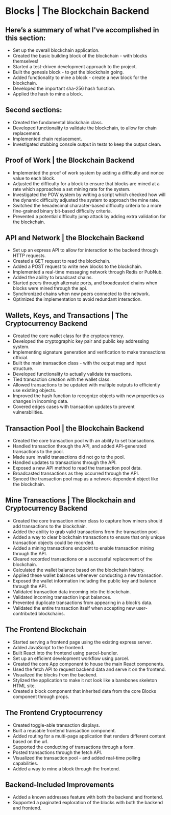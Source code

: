 # Blocks | The Blockchain Backend

## Here’s a summary of what I've accomplished in this section:

- Set up the overall blockchain application.
- Created the basic building block of the blockchain - with blocks themselves!
- Started a test-driven development approach to the project.
- Built the genesis block - to get the blockchain going.
- Added functionality to mine a block - create a new block for the blockchain.
- Developed the important sha-256 hash function.
- Applied the hash to mine a block.

## Second sections:

- Created the fundamental blockchain class.
- Developed functionality to validate the blockchain, to allow for chain replacement.
- Implemented chain replacement.
- Investigated stubbing console output in tests to keep the output clean.

## Proof of Work | the Blockchain Backend

- Implemented the proof of work system by adding a difficulty and nonce value to each block.
- Adjusted the difficulty for a block to ensure that blocks are mined at a rate which approaches a set mining rate for the system.
- Investigated the POW system by writing a script which checked how will the dynamic difficulty adjusted the system to approach the mine rate.
- Switched the hexadecimal character-based difficulty criteria to a more fine-grained binary bit-based difficulty criteria.
- Prevented a potential difficulty jump attack by adding extra validation for the blockchain.

## API and Network | the Blockchain Backend

- Set up an express API to allow for interaction to the backend through HTTP requests.
- Created a GET request to read the blockchain.
- Added a POST request to write new blocks to the blockchain.
- Implemented a real-time messaging network through Redis or PubNub.
- Added the ability to broadcast chains.
- Started peers through alternate ports, and broadcasted chains when blocks were mined through the api.
- Synchronized chains when new peers connected to the network.
- Optimized the implementation to avoid redundant interaction.

## Wallets, Keys, and Transactions | The Cryptocurrency Backend

- Created the core wallet class for the cryptocurrency.
- Developed the cryptographic key pair and public key addressing system.
- Implementing signature generation and verification to make transactions official.
- Built the main transaction class - with the output map and input structure.
- Developed functionality to actually validate transactions.
- Tied transaction creation with the wallet class.
- Allowed transactions to be updated with multiple outputs to efficiently use existing objects.
- Improved the hash function to recognize objects with new properties as changes in incoming data.
- Covered edges cases with transaction updates to prevent vulnerabilities.

##  Transaction Pool | the Blockchain Backend

- Created the core transaction pool with an ability to set transactions.
- Handled transaction through the API, and added API-generated transactions to the pool.
- Made sure invalid transactions did not go to the pool.
- Handled updates to transactions through the API.
- Exposed a new API method to read the transaction pool data.
- Broadcasted transactions as they occurred through the API.
- Synced the transaction pool map as a network-dependent object like the blockchain.

## Mine Transactions | The Blockchain and Cryptocurrency Backend

- Created the core transaction miner class to capture how miners should add transactions to the blockchain.
- Added the ability to grab valid transactions from the transaction pool.
- Added a way to clear blockchain transactions to ensure that only unique transaction objects could be recorded.
- Added a mining transactions endpoint to enable transaction mining through the API.
- Cleared recorded transactions on a successful replacement of the blockchain.
- Calculated the wallet balance based on the blockchain history.
- Applied these wallet balances whenever conducting a new transaction.
- Exposed the wallet information including the public key and balance through the API.
- Validated transaction data incoming into the blockchain.
- Validated incoming transaction input balances.
- Prevented duplicate transactions from appearing in a block’s data.
- Validated the entire transaction itself when accepting new user-contributed blockchains.

## The Frontend Blockchain

- Started serving a frontend page using the existing express server.
- Added JavaScript to the frontend.
- Built React into the frontend using parcel-bundler.
- Set up an efficient development workflow using parcel.
- Created the core App component to house the main React components.
- Used the fetch API to request backend data and serve it on the frontend.
- Visualized the blocks from the backend.
- Stylized the application to make it not look like a barebones skeleton HTML site.
- Created a block component that inherited data from the core Blocks component through props.

## The Frontend Cryptocurrency

- Created toggle-able transaction displays.
- Built a reusable frontend transaction component.
- Added routing for a multi-page application that renders different content based on the url.
- Supported the conducting of transactions through a form.
- Posted transactions through the fetch API.
- Visualized the transaction pool - and added real-time polling capabilities.
- Added a way to mine a block through the frontend.

## Backend-Included Improvements

- Added a known addresses feature with both the backend and frontend.
- Supported a paginated exploration of the blocks with both the backend and frontend.



